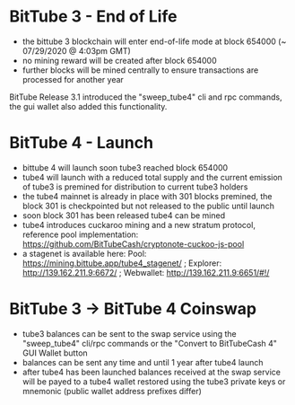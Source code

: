 # BitTube 3 - End of Life

- the bittube 3 blockchain will enter end-of-life mode at block 654000 (~ 07/29/2020 @ 4:03pm GMT)
- no mining reward will be created after block 654000
- further blocks will be mined centrally to ensure transactions are processed for another year

BitTube Release 3.1 introduced the "sweep_tube4" cli and rpc commands, the gui wallet also added this functionality.

# BitTube 4 - Launch

- bittube 4 will launch soon tube3 reached block 654000
- tube4 will launch with a reduced total supply and the current emission of tube3 is premined for distribution to current tube3 holders
- the tube4 mainnet is already in place with 301 blocks premined, the block 301 is checkpointed but not released to the public until launch
- soon block 301 has been released tube4 can be mined
- tube4 introduces cuckaroo mining and a new stratum protocol, reference pool implementation: https://github.com/BitTubeCash/cryptonote-cuckoo-js-pool
- a stagenet is available here: Pool: https://mining.bittube.app/tube4_stagenet/ ; Explorer: http://139.162.211.9:6672/ ; Webwallet: http://139.162.211.9:6651/#!/

# BitTube 3 -> BitTube 4 Coinswap

- tube3 balances can be sent to the swap service using the "sweep_tube4" cli/rpc commands or the "Convert to BitTubeCash 4" GUI Wallet button
- balances can be sent any time and until 1 year after tube4 launch
- after tube4 has been launched balances received at the swap service will be payed to a tube4 wallet restored using the tube3 private keys or mnemonic (public wallet address prefixes differ)
